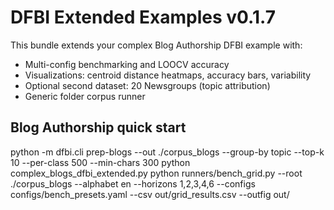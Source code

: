
# DFBI Extended Examples v0.1.7

This bundle extends your complex Blog Authorship DFBI example with:
- Multi-config benchmarking and LOOCV accuracy
- Visualizations: centroid distance heatmaps, accuracy bars, variability
- Optional second dataset: 20 Newsgroups (topic attribution)
- Generic folder corpus runner

## Blog Authorship quick start
python -m dfbi.cli prep-blogs --out ./corpus_blogs --group-by topic --top-k 10 --per-class 500 --min-chars 300
python complex_blogs_dfbi_extended.py
python runners/bench_grid.py --root ./corpus_blogs --alphabet en --horizons 1,2,3,4,6 --configs configs/bench_presets.yaml --csv out/grid_results.csv --outfig out/
